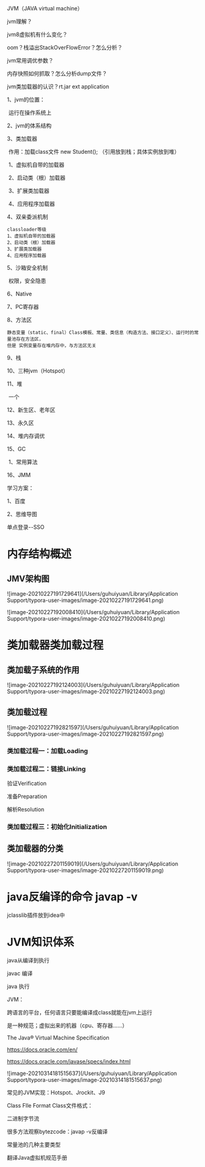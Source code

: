 JVM（JAVA virtual machine）

jvm理解？

jvm8虚拟机有什么变化？

oom？栈溢出StackOverFlowError？怎么分析？

jvm常用调优参数？

内存快照如何抓取？怎么分析dump文件？

jvm类加载器的认识？rt.jar ext application



1、jvm的位置：

​		运行在操作系统上

2、jvm的体系结构

3、类加载器

​		作用：加载class文件  new Student(); （引用放到栈；具体实例放到堆）

​	1、虚拟机自带的加载器

​    2、启动类（根）加载器

​	3、扩展类加载器

​	4、应用程序加载器

4、双亲委派机制

```
classloader等级
1、虚拟机自带的加载器
2、启动类（根）加载器
3、扩展类加载器
4、应用程序加载器
```

5、沙箱安全机制

​	权限，安全隐患	

6、Native

7、PC寄存器

8、方法区

```
静态变量（static、final）Class模板、常量、类信息（构造方法、接口定义）、运行时的常量池存在方法区，
但是 实例变量存在堆内存中，与方法区无关
```

9、栈

10、三种jvm（Hotspot）

11、堆

​		一个

12、新生区、老年区

13、永久区

14、堆内存调优

15、GC

​		1、常用算法

16、JMM



学习方案：

1、百度

2、思维导图



单点登录--SSO





# 内存结构概述

## JMV架构图

![image-20210227191729641](/Users/guhuiyuan/Library/Application Support/typora-user-images/image-20210227191729641.png)

![image-20210227192008410](/Users/guhuiyuan/Library/Application Support/typora-user-images/image-20210227192008410.png)

# 类加载器类加载过程

## 类加载子系统的作用

![image-20210227192124003](/Users/guhuiyuan/Library/Application Support/typora-user-images/image-20210227192124003.png)

## 类加载过程

![image-20210227192821597](/Users/guhuiyuan/Library/Application Support/typora-user-images/image-20210227192821597.png)

### 类加载过程一：加载Loading

### 类加载过程二：链接Linking

验证Verification

准备Preparation

解析Resolution

### 类加载过程三：初始化Initialization

## 类加载器的分类

![image-20210227201159019](/Users/guhuiyuan/Library/Application Support/typora-user-images/image-20210227201159019.png)

# java反编译的命令 javap -v 

jclasslib插件放到idea中



# JVM知识体系

java从编译到执行

javac  编译

java  执行

JVM：

跨语言的平台，任何语言只要能编译成class就能在jvm上运行

是一种规范；虚拟出来的机器（cpu、寄存器……）

The Java® Virtual Machine Specification

https://docs.oracle.com/en/

https://docs.oracle.com/javase/specs/index.html

![image-20210314181515637](/Users/guhuiyuan/Library/Application Support/typora-user-images/image-20210314181515637.png)



常见的JVM实现：Hotspot、Jrockit、J9

Class FIle Format Class文件格式：

二进制字节流

很多方法观察bytezcode：javap -v反编译

常量池的几种主要类型

翻译Java虚拟机规范手册